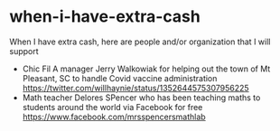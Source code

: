 # when-i-have-extra-cash
When I have extra cash, here are people and/or organization that I will support

- Chic Fil A manager Jerry Walkowiak for helping out the town of Mt Pleasant, SC to handle Covid vaccine administration https://twitter.com/willhaynie/status/1352644575307956225
- Math teacher Delores SPencer who has been teaching maths to students around the world via Facebook for free https://www.facebook.com/mrsspencersmathlab
